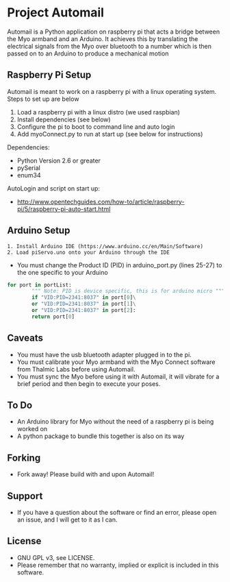 # Project Automail
Automail is a Python application on raspberry pi that acts a bridge between the Myo armband and an Arduino.
It achieves this by translating the electrical signals from the Myo over bluetooth to a number which is
then passed on to an Arduino to produce a mechanical motion

## Raspberry Pi Setup

Automail is meant to work on a raspberry pi with a linux operating system. Steps to set up are below

1. Load a raspberry pi with a linux distro (we used raspbian)
2. Install dependencies (see below)
3. Configure the pi to boot to command line and auto login
4. Add myoConnect.py to run at start up (see below for instructions)

Dependencies:
- Python Version 2.6 or greater
- pySerial
- enum34

AutoLogin and script on start up:
- http://www.opentechguides.com/how-to/article/raspberry-pi/5/raspberry-pi-auto-start.html

## Arduino Setup

    1. Install Arduino IDE (https://www.arduino.cc/en/Main/Software)
    2. Load piServo.uno onto your Arduino through the IDE

- You must change the Product ID (PID) in arduino_port.py (lines 25-27) to the one specific to your Arduino

```python
for port in portList:
        """ Note: PID is device specific, this is for arduino micro """
        if "VID:PID=2341:8037" in port[0]\
        or "VID:PID=2341:8037" in port[1]\
        or "VID:PID=2341:8037" in port[2]:
        return port[0]
```

## Caveats

- You must have the usb bluetooth adapter plugged in to the pi.
- You must calibrate your Myo armband with the Myo Connect software from Thalmic Labs before using Automail.
- You must sync the Myo before using it with Automail, it will vibrate for a brief period and then begin to execute
  your poses.

## To Do

- An Arduino library for Myo without the need of a raspberry pi is being worked on
- A python package to bundle this together is also on its way

## Forking

- Fork away! Please build with and upon Automail!

## Support

- If you have a question about the software or find an error, please open an issue, and I will get to it as I can.

## License

- GNU GPL v3, see LICENSE.
- Please remember that no warranty, implied or explicit is included in this software.
